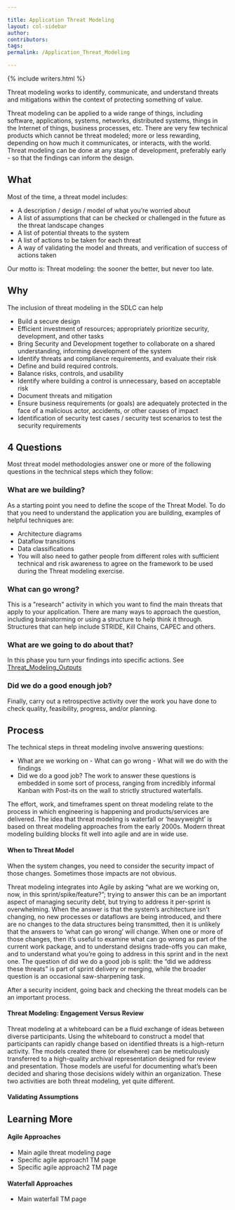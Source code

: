 ```yaml
---

title: Application Threat Modeling
layout: col-sidebar
author:
contributors:
tags:
permalink: /Application_Threat_Modeling

---
```


{% include writers.html %}

Threat modeling works to identify, communicate, and understand threats and mitigations within the context of protecting something of value.

Threat modeling can be applied to a wide range of things, including software, applications, systems, networks, distributed systems, things
in the Internet of things, business processes, etc. There are very few technical products which cannot be threat modeled; more or less
rewarding, depending on how much it communicates, or interacts, with the world. Threat modeling can be done at any stage of development,
preferably early - so that the findings can inform the design.

## What

Most of the time, a threat model includes:

- A description / design / model of what you’re worried about 
- A list of assumptions that can be checked or challenged in the future as the threat landscape changes
- A list of potential threats to the system
- A list of actions to be taken for each threat
- A way of validating the model and threats, and verification of success of actions taken

Our motto is: Threat modeling: the sooner the better, but never too late.

## Why

The inclusion of threat modeling in the SDLC can help

- Build a secure design
- Efficient investment of resources; appropriately prioritize security, development, and other tasks
- Bring Security and Development together to collaborate on a shared understanding, informing development of the system
- Identify threats and compliance requirements, and evaluate their risk
- Define and build required controls.
- Balance risks, controls, and usability
- Identify where building a control is unnecessary, based on acceptable risk
- Document threats and mitigation
- Ensure business requirements (or goals) are adequately protected in the face of a malicious actor, accidents, or other causes of impact
- Identification of security test cases / security test scenarios to test the security requirements

## 4 Questions

Most threat model methodologies answer one or more of the following questions in the technical steps which they follow:

### What are we building?

As a starting point you need to define the scope of the Threat Model. To do that you need to understand the application you are building,
examples of helpful techniques are:

- Architecture diagrams
- Dataflow transitions
- Data classifications
- You will also need to gather people from different roles with sufficient technical and risk awareness to agree on the framework to be used during the Threat modeling exercise.

### What can go wrong?

This is a "research" activity in which you want to find the main threats that apply to your application. There are many ways to approach the
question, including brainstorming or using a structure to help think it through. Structures that can help include STRIDE, Kill Chains, CAPEC and others.

### What are we going to do about that?

In this phase you turn your findings into specific actions. See [Threat_Modeling_Outputs](Threat_Modeling_Outputs)

### Did we do a good enough job?

Finally, carry out a retrospective activity over the work you have done to check quality, feasibility, progress, and/or planning.

## Process

The technical steps in threat modeling involve answering questions: 
- What are we working on - What can go wrong - What will we do with the findings
- Did we do a good job? The work to answer these questions is embedded in some sort of process, ranging from incredibly informal Kanban with Post-its on the wall to strictly structured waterfalls.

The effort, work, and timeframes spent on threat modeling relate to the process in which engineering is happening and products/services are
delivered. The idea that threat modeling is waterfall or ‘heavyweight’ is based on threat modeling approaches from the early 2000s. Modern
threat modeling building blocks fit well into agile and are in wide use.

#### When to Threat Model

When the system changes, you need to consider the security impact of those changes. Sometimes those impacts are not obvious.

Threat modeling integrates into Agile by asking “what are we working on, now, in this sprint/spike/feature?”; trying to answer this can be an important aspect of managing security debt, but trying to address it per-sprint is overwhelming. When the answer is that the system’s
architecture isn’t changing, no new processes or dataflows are being introduced, and there are no changes to the data structures being
transmitted, then it is unlikely that the answers to ‘what can go wrong’ will change. When one or more of those changes, then it’s useful to
examine what can go wrong as part of the current work package, and to understand designs trade-offs you can make, and to understand what
you’re going to address in this sprint and in the next one. The question of did we do a good job is split: the “did we address these
threats” is part of sprint delivery or merging, while the broader question is an occasional saw-sharpening task.

After a security incident, going back and checking the threat models can be an important process.

#### Threat Modeling: Engagement Versus Review

Threat modeling at a whiteboard can be a fluid exchange of ideas between diverse participants. Using the whiteboard to construct a model
that participants can rapidly change based on identified threats is a high-return activity. The models created there (or elsewhere) can be
meticulously transferred to a high-quality archival representation designed for review and presentation. Those models are useful for
documenting what’s been decided and sharing those decisions widely within an organization. These two activities are both threat modeling,
yet quite different.

#### Validating Assumptions

## Learning More

#### Agile Approaches

- Main agile threat modeling page
- Specific agile approach1 TM page
- Specific agile approach2 TM page

#### Waterfall Approaches

- Main waterfall TM page
